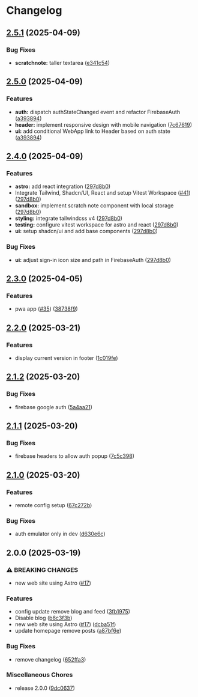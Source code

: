 # Changelog

## [2.5.1](https://github.com/raph84/blog/compare/v2.5.0...v2.5.1) (2025-04-09)


### Bug Fixes

* **scratchnote:** taller textarea ([e341c54](https://github.com/raph84/blog/commit/e341c545875ac23180865ee0497ba1d37ab56404))

## [2.5.0](https://github.com/raph84/blog/compare/v2.4.0...v2.5.0) (2025-04-09)


### Features

* **auth:** dispatch authStateChanged event and refactor FirebaseAuth ([a393894](https://github.com/raph84/blog/commit/a393894e6c491f228ef0d166e68a8e71a62bcdc9))
* **header:** implement responsive design with mobile navigation ([7c67619](https://github.com/raph84/blog/commit/7c676190a84a14b1ee0f5ee219cf95dc22d4e835))
* **ui:** add conditional WebApp link to Header based on auth state ([a393894](https://github.com/raph84/blog/commit/a393894e6c491f228ef0d166e68a8e71a62bcdc9))

## [2.4.0](https://github.com/raph84/blog/compare/v2.3.0...v2.4.0) (2025-04-09)


### Features

* **astro:** add react integration ([297d8b0](https://github.com/raph84/blog/commit/297d8b0ba83c4b3ca36311d1aed77c09f6a1fb0f))
* Integrate Tailwind, Shadcn/UI, React and setup Vitest Workspace ([#41](https://github.com/raph84/blog/issues/41)) ([297d8b0](https://github.com/raph84/blog/commit/297d8b0ba83c4b3ca36311d1aed77c09f6a1fb0f))
* **sandbox:** implement scratch note component with local storage ([297d8b0](https://github.com/raph84/blog/commit/297d8b0ba83c4b3ca36311d1aed77c09f6a1fb0f))
* **styling:** integrate tailwindcss v4 ([297d8b0](https://github.com/raph84/blog/commit/297d8b0ba83c4b3ca36311d1aed77c09f6a1fb0f))
* **testing:** configure vitest workspace for astro and react ([297d8b0](https://github.com/raph84/blog/commit/297d8b0ba83c4b3ca36311d1aed77c09f6a1fb0f))
* **ui:** setup shadcn/ui and add base components ([297d8b0](https://github.com/raph84/blog/commit/297d8b0ba83c4b3ca36311d1aed77c09f6a1fb0f))


### Bug Fixes

* **ui:** adjust sign-in icon size and path in FirebaseAuth ([297d8b0](https://github.com/raph84/blog/commit/297d8b0ba83c4b3ca36311d1aed77c09f6a1fb0f))

## [2.3.0](https://github.com/raph84/blog/compare/v2.2.0...v2.3.0) (2025-04-05)


### Features

* pwa app ([#35](https://github.com/raph84/blog/issues/35)) ([38738f9](https://github.com/raph84/blog/commit/38738f9d983b838df0bf27b7bcecbd7b136f0724))

## [2.2.0](https://github.com/raph84/blog/compare/v2.1.2...v2.2.0) (2025-03-21)


### Features

* display current version in footer ([1c019fe](https://github.com/raph84/blog/commit/1c019fe88fb8cd03a9a1dcf083aed607e0706cbc))

## [2.1.2](https://github.com/raph84/blog/compare/v2.1.1...v2.1.2) (2025-03-20)


### Bug Fixes

* firebase google auth ([5a4aa21](https://github.com/raph84/blog/commit/5a4aa219ea34a8bf1d02abfacfda282423c139b6))

## [2.1.1](https://github.com/raph84/blog/compare/v2.1.0...v2.1.1) (2025-03-20)


### Bug Fixes

* firebase headers to allow auth popup ([7c5c398](https://github.com/raph84/blog/commit/7c5c3988f1e352a743b0cbf25841e9468f5e1f0e))

## [2.1.0](https://github.com/raph84/blog/compare/v2.0.0...v2.1.0) (2025-03-20)


### Features

* remote config setup ([67c272b](https://github.com/raph84/blog/commit/67c272b4cc13e287c560e91225d2c1620e9dc81f))


### Bug Fixes

* auth emulator only in dev ([d630e6c](https://github.com/raph84/blog/commit/d630e6c1d3e2b2b6b5a7e206dac0dc994f03d38b))

## 2.0.0 (2025-03-19)


### ⚠ BREAKING CHANGES

* new web site using Astro ([#17](https://github.com/raph84/blog/issues/17))

### Features

* config update remove blog and feed ([3fb1975](https://github.com/raph84/blog/commit/3fb19753b2a7dff7fed7a9ae12dd1ce242cff5cb))
* Disable blog ([b6c3f3b](https://github.com/raph84/blog/commit/b6c3f3bed3cdec7a8ebf17c982dbdcd4e671e3f1))
* new web site using Astro ([#17](https://github.com/raph84/blog/issues/17)) ([dcba51f](https://github.com/raph84/blog/commit/dcba51f21bbaf855b568a720133f8f1039c7792f))
* update homepage remove posts ([a87bf6e](https://github.com/raph84/blog/commit/a87bf6ed1757511d1073680ba32408539be70443))


### Bug Fixes

* remove changelog ([652ffa3](https://github.com/raph84/blog/commit/652ffa328998a77e27fc048d9eb78eaa6f06af33))


### Miscellaneous Chores

* release 2.0.0 ([9dc0637](https://github.com/raph84/blog/commit/9dc0637b88732fdd6715a5a8e0d3c3ae1c621a1e))
